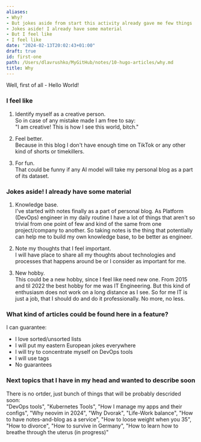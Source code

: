 ```yaml
---
aliases:
- Why?
- But jokes aside from start this activity already gave me few things
- Jokes aside! I already have some material
- But I feel like
- I feel like
date: "2024-02-13T20:02:43+01:00"
draft: true
id: first-one
path: /Users/dlavrushko/MyGitHub/notes/10-hugo-articles/why.md
title: Why
---
```


Well, first of all - Hello World!

### I feel like

1.  Identify myself as a creative person.  
    So in case of any mistake made I am free to say:  
    "I am creative! This is how I see this world, bitch."

2.  Feel better.  
    Because in this blog I don't have enough time on TikTok or any other kind of
    shorts or timekillers.

3.  For fun.  
    That could be funny if any AI model will take my personal blog as a part of its
    dataset.

### Jokes aside! I already have some material

1.  Knowledge base.  
    I've started with notes finally as a part of personal blog. As Platform
    (DevOps) engineer in my daily routine I have a lot of things that aren't
    so trivial from one point of few and kind of the same from one project/company
    to another. So taking notes is the thing that potentially can help me to
    build my own knowledge base, to be better as engineer.

2.  Note my thoughts that I feel important.  
    I will have place to share all my thoughts about technologies and processes
    that happens around be or I consider as important for me.

3.  New hobby.  
    This could be a new hobby, since I feel like need new one. From 2015 and til
    2022 the best hobby for me was IT Engineering. But this kind of enthusiasm does
    not work on a long distance as I see. So for me IT is just a job, that I should
    do and do it professionally. No more, no less.

### What kind of articles could be found here in a feature?

I can guarantee:

- I love sorted/unsorted lists
- I will put my eastern European jokes everywhere
- I will try to concentrate myself on DevOps tools
- I will use tags
- No guarantees

### Next topics that I have in my head and wanted to describe soon

There is no ortder, just bunch of things that will be probably descrided soon:  
"DevOps tools", "Kubernetes Tools", "How I manage my apps and their configs",
"Why neovim in 2024", "Why Dvorak", "Life-Work balance", "How to have
notes-and-blog as a service", "How to loose weight when you 35",
"How to divorce", "How to survive in Germany",
"How to learn how to breathe through the uterus (in progress)"
